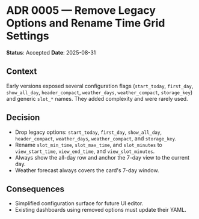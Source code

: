 # ADR 0005 — Remove Legacy Options and Rename Time Grid Settings

**Status**: Accepted
**Date**: 2025-08-31

## Context
Early versions exposed several configuration flags (`start_today`, `first_day`, `show_all_day`, `header_compact`, `weather_days`, `weather_compact`, `storage_key`) and generic `slot_*` names. They added complexity and were rarely used.

## Decision
- Drop legacy options: `start_today`, `first_day`, `show_all_day`, `header_compact`, `weather_days`, `weather_compact`, and `storage_key`.
- Rename `slot_min_time`, `slot_max_time`, and `slot_minutes` to `view_start_time`, `view_end_time`, and `view_slot_minutes`.
- Always show the all-day row and anchor the 7-day view to the current day.
- Weather forecast always covers the card's 7-day window.

## Consequences
- Simplified configuration surface for future UI editor.
- Existing dashboards using removed options must update their YAML.
